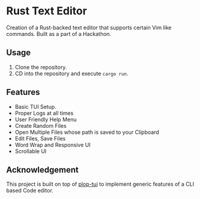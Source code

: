 # Rust Text Editor

Creation of a Rust-backed text editor that supports certain Vim like commands. Built as a part of a Hackathon.

## Usage

1. Clone the repository.
2. CD into the repository and execute `cargo run`.

## Features

- Basic TUI Setup.
- Proper Logs at all times
- User Friendly Help Menu
- Create Random Files
- Open Multiple Files whose path is saved to your Clipboard
- Edit Files, Save Files
- Word Wrap and Responsive UI
- Scrollable UI

## Acknowledgement

This project is built on top of [plop-tui](https://github.com/ilaborie/plop-tui) to implement generic features of a CLI based Code editor.
